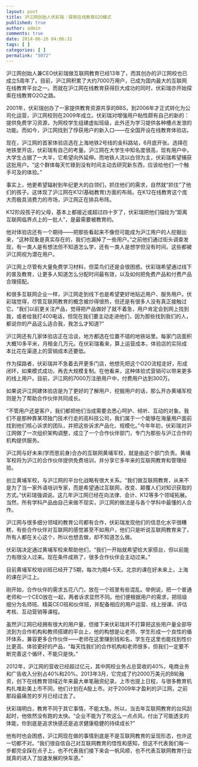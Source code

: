 ```yaml
---
layout: post
title: 沪江网创始人伏彩瑞：探索在线教育O2O模式
published: true
author: admin
comments: true
date: 2014-06-26 04:06:31
tags: [ ]
categories: [ ]
permalink: "5072"
---
```

沪江网创始人兼CEO伏彩瑞做互联网教育已经13年了，而其创办的沪江网校也已成立5周年了。目前，沪江网积累了大约7000万用户，已成为国内最大的互联网在线教育平台之一。而就在沪江网在线教育获得巨大成功的同时，伏彩瑞亦开始探索在线教育O2O之路。

2001年，伏彩瑞创办了一家提供教育资源共享的BBS，到2006年才正式转化为公司化运营，沪江网校则在2009年成立。伏彩瑞对增强用户粘性颇有自己的新的：提供免费学习资源，为网校学生组建虚拟班级，此外还为学习提供各种槽点发泄的功能。而如今，沪江网找到了俘获用户的新入口——在全国开设在线教育体验店。

现在，沪江网的首家体验店选在上海地铁2号线的金科路站，6月底开张。选择在地铁里开店，伏彩瑞有自己的考量。沪江网在大学生中知名度很高，现有用户中，大学生占据了一大半，它希望向外延伸。而地铁人流以白领为主，伏彩瑞希望捕获这批用户。“这个群体每天忙碌到没有时间主动去研究新东西，应该给他们一个触手可及的体验。”

事实上，他更希望辐射到年纪更大的白领们，抓住他们的需求，自然就“抓住”了他们的孩子。这体现了沪江网在K12(基础教育)方面的布局。在K12在线教育这个庞大而极具消费力的市场，沪江网正在排兵布阵。

K12阶段孩子的父母，基本上都接近或超过四十岁了，伏彩瑞把他们描绘为“距离互联网临界点上的一批人”，是最需要被教育的。

他对体验店还有一个期待——把那些看起来不像但可能成为沪江用户的人挖掘出来，“这种现象是真实存在的，我们也漏掉了一些用户。”之前他们通过街头调查发现，有一类人是有想法但不知道怎么学，还有一类人是想学但没有时间。这些都被沪江网视为潜在用户。

沪江网上尽管有大量免费学习材料，但菜鸟们还是会很困惑。伏彩瑞希望通过线下的普及教育，让更多人知道怎么分配时间最有效，以及如何把免费产品和付费产品合理搭配。

和很多互联网企业一样，沪江网走到线下也是希望更好地贴近用户、服务用户。伏彩瑞觉得，尽管互联网教育的概念被炒得很热，但还是有很多人没有真正接触过它。“我们以前更关注产品，觉得把产品做好了就不着急，用户肯定会到网上找到我，或者给我打400电话，但现在我们要主动走进他们，因为那些找到我们的人，都说你的产品这么适合我，我怎么才知道?”

沪江网还有几家体验店正在洽谈，地方都选在位置不错的地铁站里。每家门店面积大概10多平米，月租金几万元。在伏彩瑞看来，算上运营成本，体验店的实际成本比花在渠道上的营销成本还要低。

作为探路者，伏彩瑞并不急着去开更多门店，他想先把这个O2O流程走好，形成闭环，如果模式成功，再去大规模复制。在他看来，这种体验式营销可以带来更多的线上用户。目前，沪江网的7000万注册用户中，付费用户达到300万。

如果说沪江网建体验店是为了更好的了解用户、挖掘用户的话，那么开办黄埔军校则是为了帮助合作伙伴共同成长。

“不管用户还是客户，我们都把他们当成需要去悉心呵护、倾听、互动的对象。我们不是那种靠某项独门技术行走的高科技公司，我们属于一个能够在海量用户面前找到他们核心诉求的团队，并把这些诉求产品化、规模化。”今年年初，伏彩瑞对沪江网做了一次组织架构调整，成立了一个合作伙伴部门，专门为那些与沪江合作的机构提供服务。

沪江网与好未来(学而思前身)合办的互联网黄埔军校，就是由这个部门负责。黄埔军校将为沪江的合作伙伴提供免费培训，并分享它多年来的互联网教育和管理经验。

创立黄埔军校，与沪江网的平台化战略有很大关系。“我们做互联网教育，从来不是为了当一家外语培训专家，而是希望通过互联网，改变、颠覆人们对知识获取的方式。”伏彩瑞强调说。这几年沪江网已经在向法律、会计、K12等多个领域拓展。当然，所有学科产品由自己来做不现实，沪江网的做法是与各个学科中最懂的人合作。

沪江网与很多细分领域的教育公司都有合作，伏彩瑞发现他们的信息化水平很糟糕，有些合作伙伴对互联网的感觉甚至不如用户，他们只是听说互联网教育来了，所有人都在关心这个，所以也想去做，却不知道怎么做。

伏彩瑞决定通过黄埔军校来帮助他们，“我们一开始就希望给大家搭台，但以前能力有限没人过来。现在条件成熟了，很多合作伙伴会主动过来。”

目前黄埔军校培训班已经开了5期，每次为期4-5天。北京的课在好未来上，上海的课在沪江上。

刚开始，合作伙伴的需求五花八门，放在一个班里有些混乱。举例说，把一个普通老师和一个CEO放在一起，两者诉求显然不同。他们便根据用户的需求，把班级细分为名师班、精英CEO班和伙伴班，并配备相应的用户运营、线上授课、评估考核、互动营销等课程。

虽然沪江网已经拥有很大的用户量，但接下来伏彩瑞并不打算把这些用户量全部导流到为合作机构和教师搭建的平台上，他的构想是让老师、学生形成一个良性的循环体系，兼容更多合作伙伴——老师在这里赚到钱和名，学生在这里也能找到性价比更高、体验更好的产品，“每天找我们的合作机构和老师很多，但我们一定要不断完善这个循环，不能只是快。”

2012年，沪江网的营收已经超过亿元，其中网校业务占总营收的40%，电商业务和广告收入分别占40%和20%。2013年3月，它完成了约2000万美元的B轮融资，创下在线教育领域近年来最大单笔融资纪录。上市也提上日程，与很多教育机构扎堆赴美上市不同，他们计划在A股上市。对于2009年才盈利的沪江网，之前那段最痛苦的岁月已经过去了。




伏彩瑞明白，教育不同于其它事情，不能太急。所以，当去年互联网教育的台风刮起时，他依然没有跑的太快。“企业不能为了吹这么一点点风，付出了可能透支的体能，你到底是追求快感还是追求健康稳健的持续成长?”

他有时也会困惑，沪江网现在做的事情到底是不是互联网教育的呈现形态，也许这一切都不对。“我们很自信自己对互联网教育的悟性和感知，但这不代表我们每一步都完全踩在点子上，也不代表我们接下来会一帆风顺，也不代表互联网教育行业就真的进入了加速发展的快车道。”